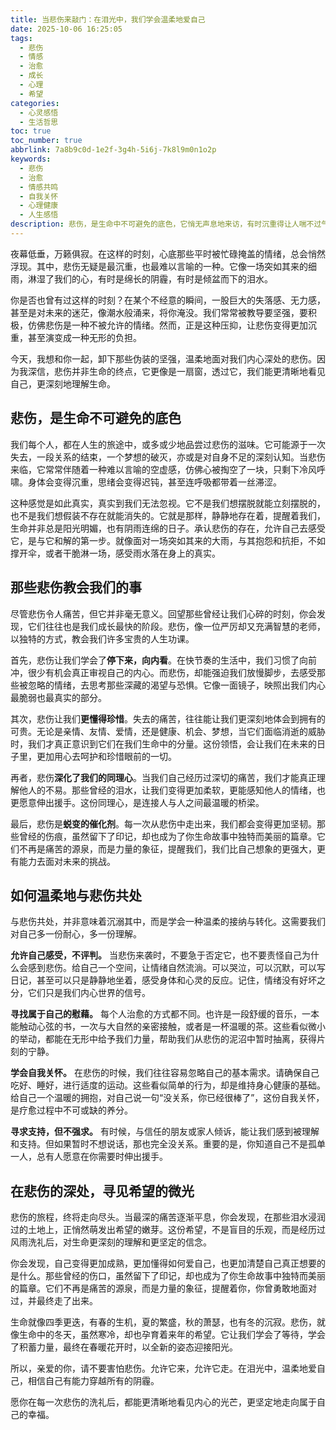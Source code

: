 ```yaml
---
title: 当悲伤来敲门：在泪光中，我们学会温柔地爱自己
date: 2025-10-06 16:25:05
tags:
  - 悲伤
  - 情感
  - 治愈
  - 成长
  - 心理
  - 希望
categories:
  - 心灵感悟
  - 生活哲思
toc: true
toc_number: true
abbrlink: 7a8b9c0d-1e2f-3g4h-5i6j-7k8l9m0n1o2p
keywords:
  - 悲伤
  - 治愈
  - 情感共鸣
  - 自我关怀
  - 心理健康
  - 人生感悟
description: 悲伤，是生命中不可避免的底色，它悄无声息地来访，有时沉重得让人喘不过气。但当我们学会不再抗拒，而是温柔地拥抱这份情绪时，会发现它并非只有痛苦。这篇文章将带你走进悲伤的深处，探索它带来的成长与力量，并学会如何在泪光中，重新找回爱自己的勇气和希望。
---
```


夜幕低垂，万籁俱寂。在这样的时刻，心底那些平时被忙碌掩盖的情绪，总会悄然浮现。其中，悲伤无疑是最沉重，也最难以言喻的一种。它像一场突如其来的细雨，淋湿了我们的心，有时是绵长的阴霾，有时是倾盆而下的泪水。

你是否也曾有过这样的时刻？在某个不经意的瞬间，一股巨大的失落感、无力感，甚至是对未来的迷茫，像潮水般涌来，将你淹没。我们常常被教导要坚强，要积极，仿佛悲伤是一种不被允许的情绪。然而，正是这种压抑，让悲伤变得更加沉重，甚至演变成一种无形的负担。

今天，我想和你一起，卸下那些伪装的坚强，温柔地面对我们内心深处的悲伤。因为我深信，悲伤并非生命的终点，它更像是一扇窗，透过它，我们能更清晰地看见自己，更深刻地理解生命。

## 悲伤，是生命不可避免的底色

我们每个人，都在人生的旅途中，或多或少地品尝过悲伤的滋味。它可能源于一次失去，一段关系的结束，一个梦想的破灭，亦或是对自身不足的深刻认知。当悲伤来临，它常常伴随着一种难以言喻的空虚感，仿佛心被掏空了一块，只剩下冷风呼啸。身体会变得沉重，思绪会变得迟钝，甚至连呼吸都带着一丝滞涩。

这种感觉是如此真实，真实到我们无法忽视。它不是我们想摆脱就能立刻摆脱的，也不是我们想假装不存在就能消失的。它就是那样，静静地存在着，提醒着我们，生命并非总是阳光明媚，也有阴雨连绵的日子。承认悲伤的存在，允许自己去感受它，是与它和解的第一步。就像面对一场突如其来的大雨，与其抱怨和抗拒，不如撑开伞，或者干脆淋一场，感受雨水落在身上的真实。

## 那些悲伤教会我们的事

尽管悲伤令人痛苦，但它并非毫无意义。回望那些曾经让我们心碎的时刻，你会发现，它们往往也是我们成长最快的阶段。悲伤，像一位严厉却又充满智慧的老师，以独特的方式，教会我们许多宝贵的人生功课。

首先，悲伤让我们学会了**停下来，向内看**。在快节奏的生活中，我们习惯了向前冲，很少有机会真正审视自己的内心。而悲伤，却能强迫我们放慢脚步，去感受那些被忽略的情绪，去思考那些深藏的渴望与恐惧。它像一面镜子，映照出我们内心最脆弱也最真实的部分。

其次，悲伤让我们**更懂得珍惜**。失去的痛苦，往往能让我们更深刻地体会到拥有的可贵。无论是亲情、友情、爱情，还是健康、机会、梦想，当它们面临消逝的威胁时，我们才真正意识到它们在我们生命中的分量。这份领悟，会让我们在未来的日子里，更加用心去呵护和珍惜眼前的一切。

再者，悲伤**深化了我们的同理心**。当我们自己经历过深切的痛苦，我们才能真正理解他人的不易。那些曾经的泪水，让我们变得更加柔软，更能感知他人的情绪，也更愿意伸出援手。这份同理心，是连接人与人之间最温暖的桥梁。

最后，悲伤是**蜕变的催化剂**。每一次从悲伤中走出来，我们都会变得更加坚韧。那些曾经的伤痕，虽然留下了印记，却也成为了你生命故事中独特而美丽的篇章。它们不再是痛苦的源泉，而是力量的象征，提醒我们，我们比自己想象的更强大，更有能力去面对未来的挑战。

## 如何温柔地与悲伤共处

与悲伤共处，并非意味着沉溺其中，而是学会一种温柔的接纳与转化。这需要我们对自己多一份耐心，多一份理解。

**允许自己感受，不评判。** 当悲伤来袭时，不要急于否定它，也不要责怪自己为什么会感到悲伤。给自己一个空间，让情绪自然流淌。可以哭泣，可以沉默，可以写日记，甚至可以只是静静地坐着，感受身体和心灵的反应。记住，情绪没有好坏之分，它们只是我们内心世界的信号。

**寻找属于自己的慰藉。** 每个人治愈的方式都不同。也许是一段舒缓的音乐，一本能触动心弦的书，一次与大自然的亲密接触，或者是一杯温暖的茶。这些看似微小的举动，都能在无形中给予我们力量，帮助我们从悲伤的泥沼中暂时抽离，获得片刻的宁静。

**学会自我关怀。** 在悲伤的时候，我们往往容易忽略自己的基本需求。请确保自己吃好、睡好，进行适度的运动。这些看似简单的行为，却是维持身心健康的基础。给自己一个温暖的拥抱，对自己说一句“没关系，你已经很棒了”，这份自我关怀，是疗愈过程中不可或缺的养分。

**寻求支持，但不强求。** 有时候，与信任的朋友或家人倾诉，能让我们感到被理解和支持。但如果暂时不想说话，那也完全没关系。重要的是，你知道自己不是孤单一人，总有人愿意在你需要时伸出援手。

## 在悲伤的深处，寻见希望的微光

悲伤的旅程，终将走向尽头。当最深的痛苦逐渐平息，你会发现，在那些泪水浸润过的土地上，正悄然萌发出希望的嫩芽。这份希望，不是盲目的乐观，而是经历过风雨洗礼后，对生命更深刻的理解和更坚定的信念。

你会发现，自己变得更加成熟，更加懂得如何爱自己，也更加清楚自己真正想要的是什么。那些曾经的伤口，虽然留下了印记，却也成为了你生命故事中独特而美丽的篇章。它们不再是痛苦的源泉，而是力量的象征，提醒着你，你曾勇敢地面对过，并最终走了出来。

生命就像四季更迭，有春的生机，夏的繁盛，秋的萧瑟，也有冬的沉寂。悲伤，就像生命中的冬天，虽然寒冷，却也孕育着来年的希望。它让我们学会了等待，学会了积蓄力量，最终在春暖花开时，以全新的姿态迎接阳光。

所以，亲爱的你，请不要害怕悲伤。允许它来，允许它走。在泪光中，温柔地爱自己，相信自己有能力穿越所有的阴霾。

愿你在每一次悲伤的洗礼后，都能更清晰地看见内心的光芒，更坚定地走向属于自己的幸福。
